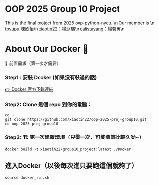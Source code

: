 # OOP 2025 Group 10 Project

This is the final project from 2025 oop-python-nycu. \n
Our member is \n
[tpvupu](https://github.com/tpvupu):陳欣怡\n
[xiaotin22](https://github.com/xiaotin22)：楊庭瑞\n
[calistayang](https://github.com/calistayang)：楊馨惠\n

# About Our Docker 🚀

🧰 前置需求（第一次才需要）

### Step1 : 安裝 Docker (如果沒有裝過的話)  
   [👉 Docker 官方下載連結](https://www.docker.com/products/docker-desktop)

### Step2: Clone 這個 repo 到你的電腦：
```
cd ~
git clone https://github.com/xiaotin22/oop-2025-proj-group10.git
cd oop-2025-proj-group10
```

### Step3: 🏗️ 第一次建置環境（只需一次，可能會等比較久呦~）
```
docker build -t xiaotin22/group10_project:latest ./Docker
```

## 進入Docker（以後每次進只要跑這個就夠了）
```
source docker_run.sh
```
